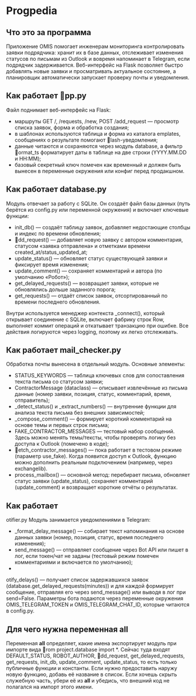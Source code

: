 ﻿# Progpedia

## Что это за программа
Приложение OMIS помогает инженерам мониторинга контролировать заявки подрядчика: хранит их в базе данных, отслеживает изменения статусов по письмам из Outlook и вовремя напоминает в Telegram, если подрядчик задерживается. Веб-интерфейс на Flask позволяет быстро добавлять новые заявки и просматривать актуальное состояние, а планировщик автоматически запускает проверку почты и уведомления.

## Как работает pp.py
Файл поднимает веб-интерфейс на Flask:
- маршруты GET /, /requests, /new, POST /add_request — просмотр списка заявок, форма и обработка создания;
- в шаблонах используются таблица и форма из каталога 	emplates, сообщениях о результате помогают lash-уведомления;
- данные читаются и сохраняются через модуль database, а фильтр ormat_ts форматирует даты в таблице на две строки (YYYY.MM.DD и HH:MM);
- базовый секретный ключ помечен как временный и должен быть вынесен в переменные окружения или конфиг перед продакшном.

## Как работает database.py
Модуль отвечает за работу с SQLite. Он создаёт файл базы данных (путь берётся из config.py или переменной окружения) и включает ключевые функции:
- init_db() — создаёт таблицу заявок, добавляет недостающие столбцы и индекс по времени обновления;
- dd_request() — добавляет новую заявку с автором комментария, статусом «заявка отправлена» и отметками времени created_at/status_updated_at;
- update_status() — обновляет статус существующей заявки и фиксирует время изменения;
- update_comment() — сохраняет комментарий и автора (по умолчанию «Робот»);
- get_delayed_requests() — возвращает заявки, которые не обновлялись дольше заданного порога;
- get_requests() — отдаёт список заявок, отсортированный по времени последнего обновления.

Внутри используется менеджер контекста _connect(), который открывает соединение с SQLite, включает фабрику строк Row, выполняет коммит операций и откатывает транзакцию при ошибке. Все действия логируются через logging, поэтому их легко отслеживать.

## Как работает mail_checker.py
Обработка почты вынесена в отдельный модуль. Основные элементы:
- STATUS_KEYWORDS — таблица ключевых слов для сопоставления текста письма со статусом заявки;
- ContractorMessage (dataclass) — описывает извлечённые из письма данные (номер заявки, позиция, статус, комментарий, время, отправитель);
- _detect_status() и _extract_numbers() — внутренние функции для анализа текста письма без внешних зависимостей;
- _compose_comment() — формирует короткий комментарий на основе темы и первых строк письма;
- FAKE_CONTRACTOR_MESSAGES — тестовый набор сообщений. Здесь можно менять темы/тексты, чтобы проверять логику без доступа к Outlook (помечено в коде);
- etch_contractor_messages() — пока работает в тестовом режиме (параметр use_fake). Когда появится доступ к Outlook, функцию можно дополнить реальным подключением (например, через exchangelib).
- process_mailbox() — основной метод: перебирает письма, обновляет статус заявки (update_status), сохраняет комментарий (update_comment) и возвращает короткие отчёты о результатах.

## Как работает 
otifier.py
Модуль занимается уведомлениями в Telegram:
- _format_delay_message() — собирает текст напоминания на основе данных заявки (номер, позиция, статус, время последнего изменения);
- send_message() — отправляет сообщение через Bot API или пишет в лог, если токен/чат не заданы (тестовый режим помечен комментариями и включается по умолчанию);
- 
otify_delays() — получает список задержавшихся заявок (database.get_delayed_requests(minutes)) и для каждой формирует сообщение, отправляя его через send_message() или выводя в лог при send=False.
Параметры бота подаются через переменные окружения OMIS_TELEGRAM_TOKEN и OMIS_TELEGRAM_CHAT_ID, которые читаются в config.py.

## Для чего нужна переменная __all__
Переменная __all__ определяет, какие имена экспортирует модуль при импорте вида rom project.database import *. Сейчас туда входят DEFAULT_STATUS, ROBOT_AUTHOR, dd_request, get_delayed_requests, get_requests, init_db, update_comment, update_status, то есть только публичные функции и константы. Если нужно предоставить наружу новую функцию, добавь её название в список. Если хочешь скрыть служебную часть, убери её из __all__ и убедись, что внешний код не полагался на импорт этого имени.